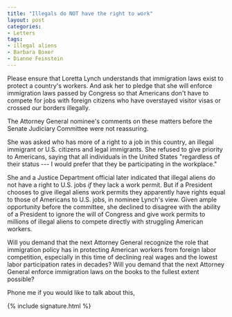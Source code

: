 ```yaml
---
title: "Illegals do NOT have the right to work"
layout: post
categories:
- Letters
tags:
- illegal aliens
- Barbara Boxer
- Dianne Feinstein
---
```


Please ensure that Loretta Lynch understands that immigration laws exist to protect a country's workers. And ask her to pledge that she will enforce immigration laws passed by Congress so that Americans don't have to compete for jobs with foreign citizens who have overstayed visitor visas or crossed our borders illegally.

The Attorney General nominee's comments on these matters before the Senate Judiciary Committee were not reassuring.

She was asked who has more of a right to a job in this country, an illegal immigrant or U.S. citizens and legal immigrants. She refused to give priority to Americans, saying that all individuals in the United States "regardless of their status --- I would prefer that they be participating in the workplace."

She and a Justice Department official later indicated that illegal aliens do not have a right to U.S. jobs *if* they lack a work permit. But if a President chooses to give illegal aliens work permits they apparently have rights equal to those of Americans to U.S. jobs, in nominee Lynch's view. Given ample opportunity before the committee, she declined to disagree with the ability of a President to ignore the will of Congress and give work permits to millions of illegal aliens to compete directly with struggling American workers.

Will you demand that the next Attorney General recognize the role that immigration policy has in protecting American workers from foreign labor competition, especially in this time of declining real wages and the lowest labor participation rates in decades? Will you demand that the next Attorney General enforce immigration laws on the books to the fullest extent possible?

Phone me if you would like to talk about this,

{% include signature.html %}

